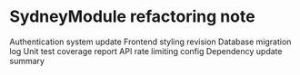 # SydneyModule refactoring note
Authentication system update
Frontend styling revision
Database migration log
Unit test coverage report
API rate limiting config
Dependency update summary
